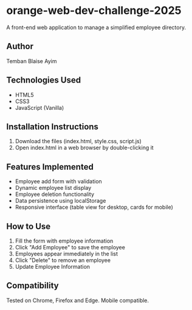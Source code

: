 # orange-web-dev-challenge-2025
A front-end web application to manage a simplified employee directory.

## Author
Temban Blaise Ayim

## Technologies Used
- HTML5
- CSS3
- JavaScript (Vanilla)

## Installation Instructions
1. Download the files (index.html, style.css, script.js)
2. Open index.html in a web browser by double-clicking it

## Features Implemented
- Employee add form with validation
- Dynamic employee list display
- Employee deletion functionality
- Data persistence using localStorage
- Responsive interface (table view for desktop, cards for mobile)

## How to Use
1. Fill the form with employee information
2. Click "Add Employee" to save the employee
3. Employees appear immediately in the list
4. Click "Delete" to remove an employee
5. Update Employee Information 

## Compatibility
Tested on Chrome, Firefox and Edge. Mobile compatible.
